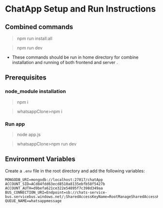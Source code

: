 # ChatApp Setup and Run Instructions
## Combined commands

  >npm run install:all

  >npm run dev

- These commands should be run in home directory for combine installation and running of both frontend and server .

## Prerequisites

### node_module installation

  >npm i

  >whatsappClone>npm i

### Run app

  >node app.js

  >whatsappClone>npm run dev

## Environment Variables

Create a `.env` file in the root directory and add the following variables:

```env
MONGODB_URI=mongodb://localhost:27017/chatApp
ACCOUNT_SID=ACd84fdd63ecd8510a8135ebfb58f5427b
ACCOUNT_AUTH=d9befa621ce322e54895f7c398d349aa
BUS_CONNECTION_URI=Endpoint=sb://chats-service-bus.servicebus.windows.net/;SharedAccessKeyName=RootManageSharedAccessKey;SharedAccessKey=3v34BGBWIDCd6d7q1FyWcUuFJtpuJIrDE+ASbKyROJQ=
QUEUE_NAME=whatsappmessage
```
